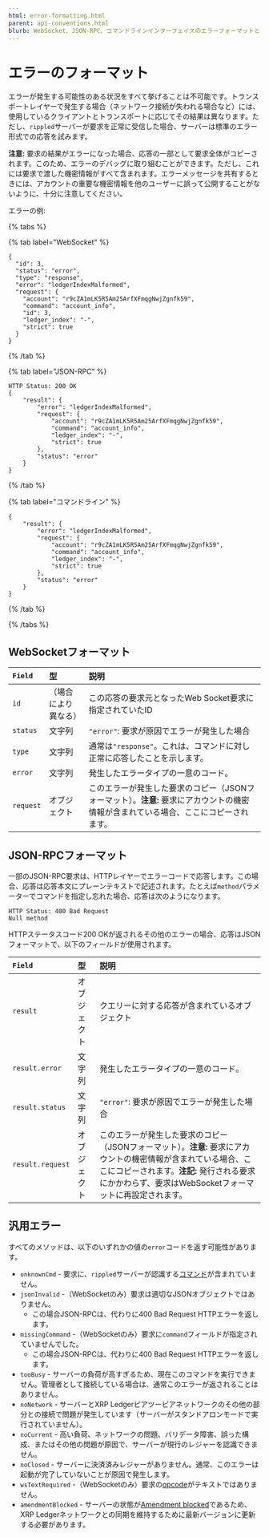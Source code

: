 ```yaml
---
html: error-formatting.html
parent: api-conventions.html
blurb: WebSocket、JSON-RPC、コマンドラインインターフェイスのエラーフォーマットと汎用エラーコードです。
---
```

# エラーのフォーマット

エラーが発生する可能性のある状況をすべて挙げることは不可能です。トランスポートレイヤーで発生する場合（ネットワーク接続が失われる場合など）には、使用しているクライアントとトランスポートに応じてその結果は異なります。ただし、`rippled`サーバーが要求を正常に受信した場合、サーバーは標準のエラー形式での応答を試みます。

**注意:** 要求の結果がエラーになった場合、応答の一部として要求全体がコピーされます。このため、エラーのデバッグに取り組むことができます。ただし、これには要求で渡した機密情報がすべて含まれます。エラーメッセージを共有するときには、アカウントの重要な機密情報を他のユーザーに誤って公開することがないように、十分に注意してください。


エラーの例:

{% tabs %}

{% tab label="WebSocket" %}
```
{
  "id": 3,
  "status": "error",
  "type": "response",
  "error": "ledgerIndexMalformed",
  "request": {
    "account": "r9cZA1mLK5R5Am25ArfXFmqgNwjZgnfk59",
    "command": "account_info",
    "id": 3,
    "ledger_index": "-",
    "strict": true
  }
}
```
{% /tab %}

{% tab label="JSON-RPC" %}
```
HTTP Status: 200 OK
{
    "result": {
        "error": "ledgerIndexMalformed",
        "request": {
            "account": "r9cZA1mLK5R5Am25ArfXFmqgNwjZgnfk59",
            "command": "account_info",
            "ledger_index": "-",
            "strict": true
        },
        "status": "error"
    }
}
```
{% /tab %}

{% tab label="コマンドライン" %}
```
{
    "result": {
        "error": "ledgerIndexMalformed",
        "request": {
            "account": "r9cZA1mLK5R5Am25ArfXFmqgNwjZgnfk59",
            "command": "account_info",
            "ledger_index": "-",
            "strict": true
        },
        "status": "error"
    }
}
```
{% /tab %}

{% /tabs %}


## WebSocketフォーマット

| `Field`   | 型       | 説明                                                  |
|:----------|:---------|:------------------------------------------------------|
| `id` | （場合により異なる） | この応答の要求元となったWeb Socket要求に指定されていたID |
| `status` | 文字列 | `"error"`: 要求が原因でエラーが発生した場合 |
| `type` | 文字列 | 通常は`"response"`。これは、コマンドに対し正常に応答したことを示します。 |
| `error` | 文字列 | 発生したエラータイプの一意のコード。 |
| `request` | オブジェクト | このエラーが発生した要求のコピー（JSONフォーマット）。**注意:** 要求にアカウントの機密情報が含まれている場合、ここにコピーされます。 |


## JSON-RPCフォーマット

一部のJSON-RPC要求は、HTTPレイヤーでエラーコードで応答します。この場合、応答は応答本文にプレーンテキストで記述されます。たとえば`method`パラメーターでコマンドを指定し忘れた場合、応答は次のようになります。

```
HTTP Status: 400 Bad Request
Null method
```

HTTPステータスコード200 OKが返されるその他のエラーの場合、応答はJSONフォーマットで、以下のフィールドが使用されます。

| `Field`          | 型     | 説明                                             |
|:-----------------|:-------|:-------------------------------------------------|
| `result` | オブジェクト | クエリーに対する応答が含まれているオブジェクト |
| `result.error` | 文字列 | 発生したエラータイプの一意のコード。 |
| `result.status` | 文字列 | `"error"`: 要求が原因でエラーが発生した場合 |
| `result.request` | オブジェクト | このエラーが発生した要求のコピー（JSONフォーマット）。**注意:** 要求にアカウントの機密情報が含まれている場合、ここにコピーされます。**注記:** 発行される要求にかかわらず、要求はWebSocketフォーマットに再設定されます。 |


## 汎用エラー

すべてのメソッドは、以下のいずれかの値の`error`コードを返す可能性があります。

* `unknownCmd` - 要求に、`rippled`サーバーが認識する[コマンド](../index.md)が含まれていません。
* `jsonInvalid` -（WebSocketのみ）要求は適切なJSONオブジェクトではありません。
  * この場合JSON-RPCは、代わりに400 Bad Request HTTPエラーを返します。
* `missingCommand` -（WebSocketのみ）要求に`command`フィールドが指定されていませんでした。
  * この場合JSON-RPCは、代わりに400 Bad Request HTTPエラーを返します。
* `tooBusy` - サーバーの負荷が高すぎるため、現在このコマンドを実行できません。管理者として接続している場合は、通常このエラーが返されることはありません。
* `noNetwork` - サーバーとXRP Ledgerピアツーピアネットワークのその他の部分との接続で問題が発生しています（サーバーがスタンドアロンモードで実行されていません）。
* `noCurrent` - 高い負荷、ネットワークの問題、バリデータ障害、誤った構成、またはその他の問題が原因で、サーバーが現行のレジャーを認識できません。
* `noClosed` - サーバーに決済済みレジャーがありません。通常、このエラーは起動が完了していないことが原因で発生します。
* `wsTextRequired` -（WebSocketのみ）要求の[opcode](https://tools.ietf.org/html/rfc6455#section-5.2)がテキストではありません。
* `amendmentBlocked` - サーバーの状態が[Amendment blocked](../../../concepts/networks-and-servers/amendments.md#amendment-blocked)であるため、XRP Ledgerネットワークとの同期を維持するために最新バージョンに更新する必要があります。
